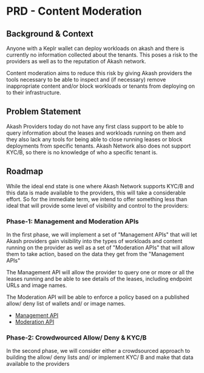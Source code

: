 # PRD - Content Moderation

## Background & Context

Anyone with a Keplr wallet can deploy workloads on akash and there is currently no information collected about the tenants. This poses a risk to the providers as well as to the reputation of Akash network. 

Content moderation aims to reduce this risk by giving Akash providers the tools necessary to be able to inspect and (if necessary) remove inappropriate content and/or block workloads or tenants from deploying on to their infrastructure.

## Problem Statement

Akash Providers today do not have any first class support to be able to query information about the leases and workloads running on them and they also lack any tools for being able to close running leases or block deployments from specific tenants. Akash Network also does not support KYC/B, so there is no knowledge of who a specific tenant is.

## Roadmap

While the ideal end state is one where Akash Network supports KYC/B and this data is made available to the providers, this will take a considerable effort. So for the immediate term, we intend to offer something less than ideal that will provide some level of visibility and control to the providers:

### Phase-1: Management and Moderation APIs
In the first phase, we will implement a set of "Management APIs" that will let Akash providers gain visibility into the types of workloads and content running on the provider as well as a set of "Moderation APIs" that will allow them to take action, based on the data they get from the "Management APIs"

The Management API will allow the provider to query one or more or all the leases running and be able to see details of the leases, including endpoint URLs and image names. 

The Moderation API will be able to enforce a policy based on a published allow/ deny list of wallets and/ or image names.

  * [Management API](management-api)
  * [Moderation API](moderation-api)

### Phase-2: Crowdwourced Allow/ Deny & KYC/B
In the second phase, we will consider either a crowdsourced approach to building the allow/ deny lists and/ or implement KYC/ B and make that data available to the providers
